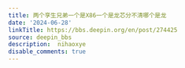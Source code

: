 ```yaml
---
title: 两个孪生兄弟一个是X86一个是龙芯分不清哪个是龙
date: '2024-06-28'
linkTitle: https://bbs.deepin.org/en/post/274425
source: deepin_bbs
description:  nihaoxye 
disable_comments: true
---
```


